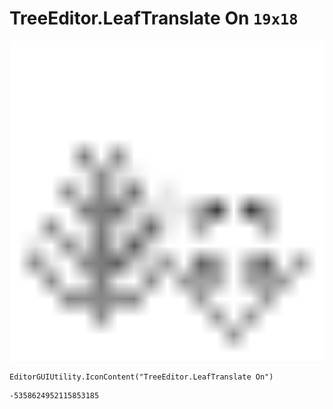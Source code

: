 # TreeEditor.LeafTranslate On `19x18`
<img src="/img/TreeEditor.LeafTranslate%20On.png" width=512 height=512>

``` CSharp
EditorGUIUtility.IconContent("TreeEditor.LeafTranslate On")
```
```
-5358624952115853185
```
